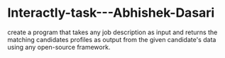# Interactly-task---Abhishek-Dasari
create a program that takes any job description as input and returns the matching candidates profiles as output from the given candidate's data using any open-source framework.
